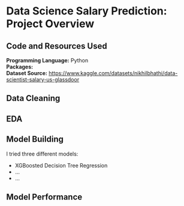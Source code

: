 # Data Science Salary Prediction: Project Overview

## Code and Resources Used

**Programming Language:** Python  
**Packages:**  
**Dataset Source:** https://www.kaggle.com/datasets/nikhilbhathi/data-scientist-salary-us-glassdoor  

## Data Cleaning

## EDA

## Model Building

I tried three different models:
* XGBoosted Decision Tree Regression
* ...
* ...

## Model Performance
